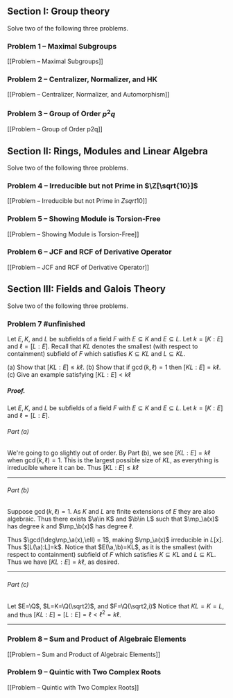 ## Section I: Group theory
Solve two of the following three problems.  
### Problem 1 – Maximal Subgroups
[[Problem – Maximal Subgroups]]
### Problem 2 – Centralizer, Normalizer, and HK
[[Problem – Centralizer, Normalizer, and Automorphism]]
### Problem 3 – Group of Order $p^2q$
[[Problem – Group of Order p2q]]
## Section II: Rings, Modules and Linear Algebra  
Solve two of the following three problems.  
### Problem 4 – Irreducible but not Prime in $\Z[\sqrt{10}]$
[[Problem – Irreducible but not Prime in $Zsqrt{10}$]]
### Problem 5 – Showing Module is Torsion-Free
[[Problem – Showing Module is Torsion-Free]]
### Problem 6 – JCF and RCF of Derivative Operator
[[Problem – JCF and RCF of Derivative Operator]]
## Section III: Fields and Galois Theory
Solve two of the following three problems.
### Problem 7 #unfinished
Let $E, K,$ and $L$ be subfields of a field $F$ with $E \subseteq K$ and $E \subseteq L$. Let $k = [K : E]$ and $\ell = [L : E]$. Recall that $KL$ denotes the smallest (with respect to containment) subfield of $F$ which satisfies $K\subseteq KL$ and $L\subseteq KL$.

(a) Show that $[KL : E] \leq k\ell$.
(b) Show that if $\gcd(k,\ell) = 1$ then $[KL : E] = k\ell.$
(c) Give an example satisfying $[KL : E] < k\ell$

##### *Proof.*
Let $E, K,$ and $L$ be subfields of a field $F$ with $E \subseteq K$ and $E \subseteq L$. Let $k = [K : E]$ and $\ell = [L : E]$.

###### Part (a)
We're going to go slightly out of order. By Part (b), we see $[KL : E] = k\ell$ when $\gcd(k,\ell) = 1$. This is the largest possible size of $KL$, as everything is irreducible where it can be. Thus $[KL : E] \leq k\ell$
***
###### Part (b)
Suppose $\gcd(k,\ell) = 1$. As $K$ and $L$ are finite extensions of $E$ they are also algebraic. Thus there exists $\a\in K$ and $\b\in L$ such that $\mp_\a(x)$ has degree $k$ and $\mp_\b(x)$ has degree $\ell$. 

Thus $\gcd(\deg\mp_\a(x),\ell) = 1$, making $\mp_\a(x)$ irreducible in $L[x]$. Thus $[L(\a):L]=k$. Notice that $E(\a,\b)=KL$, as it is the smallest (with respect to containment) subfield of $F$ which satisfies $K\subseteq KL$ and $L\subseteq KL$. Thus we have $[KL:E]=k\ell$, as desired.
***
###### Part (c)
Let $E=\Q$, $L=K=\Q(\sqrt2)$, and $F=\Q(\sqrt2,i)$
Notice that $KL=K=L$, and thus $[KL:E]=[L:E]=\ell<\ell^2=k\ell$. 
***
### Problem 8 – Sum and Product of Algebraic Elements
[[Problem – Sum and Product of Algebraic Elements]]
### Problem 9 – Quintic with Two Complex Roots
[[Problem – Quintic with Two Complex Roots]]